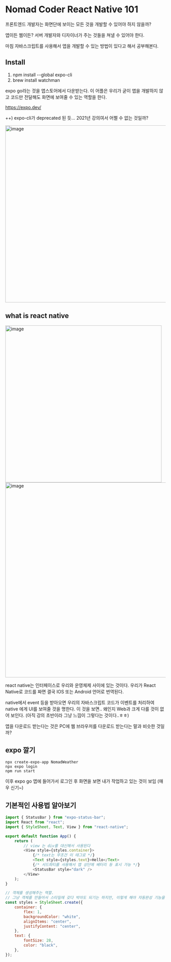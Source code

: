 # Nomad Coder React Native 101

프론트엔드 개발자는 화면단에 보이는 모든 것을 개발할 수 있어야 하지 않을까?

앱이든 웹이든? 서버 개발자와 디자이너가 주는 것들을 쳐낼 수 있어야 한다.

마침 자바스크립트를 사용해서 앱을 개발할 수 있는 방법이 있다고 해서 공부해본다.

## Install

1. npm install --global expo-cli
2. brew install watchman

expo go라는 것을 앱스토어에서 다운받는다. 이 어플은 우리가 굳이 앱을 개발하지 않고 코드만 전달해도 화면에 보여줄 수 있는 역할을 한다.

https://expo.dev/

++) expo-cli가 deprecated 된 듯... 2021년 강의여서 어쩔 수 없는 것일까?

<img width="554" alt="image" src="https://github.com/keinn51/nomad_coder_react_native_101/assets/79993356/36d88dad-e379-4527-bc0e-5bf52443c496">


## what is react native

<img width="491" alt="image" src="https://github.com/keinn51/nomad_coder_react_native_101/assets/79993356/34a281cd-50b1-44f8-91ed-002207e60fbe">

<img width="610" alt="image" src="https://github.com/keinn51/nomad_coder_react_native_101/assets/79993356/a15bed1d-b0b2-4846-9b03-040679704c2a">

react native는 인터페이스로 우리와 운영체제 사이에 있는 것이다. 우리가 React Native로 코드를 짜면 결국 IOS 또는 Android 언어로 번역된다.

native에서 event 등을 받아오면 우리의 자바스크립트 코드가 이벤트를 처리하여 native 에게 UI를 보여줄 것을 명한다. 이 것을 보면.. 왜인지 Web과 크게 다를 것이 없어 보인다. (아직 강의 초반이라 그냥 느낌이 그렇다는 것이다..ㅎㅎ)

앱을 다운로드 받는다는 것은 PC에 웹 브라우저를 다운로드 받는다는 말과 비슷한 것일까?

## expo 깔기

```
npx create-expo-app NomadWeather
npx expo login
npm run start
```

이후 expo go 앱에 들어가서 로그인 후 화면을 보면 내가 작업하고 있는 것이 보임 (매우 신기~)

## 기본적인 사용법 알아보기

```js
import { StatusBar } from "expo-status-bar";
import React from "react";
import { StyleSheet, Text, View } from "react-native";

export default function App() {
    return (
        // view 는 div를 대신해서 사용된다
        <View style={styles.container}>
            {/* text는 무조건 이 태그로 */}
            <Text style={styles.text}>Hello</Text>
            {/* 서드파티를 사용해서 앱 상단에 베터리 등 표시 가능 */}
            <StatusBar style="dark" />
        </View>
    );
}

// 객체를 생성해주는 역할.
// 그냥 객체를 만들어서 스타일에 갖다 박아도 되기는 하지만, 이렇게 해야 자동완성 기능을 제공함
const styles = StyleSheet.create({
    container: {
        flex: 1,
        backgroundColor: "white",
        alignItems: "center",
        justifyContent: "center",
    },
    text: {
        fontSize: 28,
        color: "black",
    },
});

```

